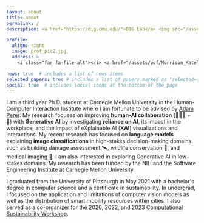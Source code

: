 ```yaml
---
layout: about
title: about
permalink: /
description: <a href="https://dig.cmu.edu/">DIG Lab</a> <img src="/assets/img/DIG-light.svg" height=30px/> @ Carnegie Mellon University. 

profile:
  align: right
  image: prof_pic2.jpg
  address: >
    <i class="far fa-file-alt"></i> <a href="/assets/pdf/Morrison_Katelyn_Resume.pdf">Current Resume</a>

news: true  # includes a list of news items
selected_papers: true # includes a list of papers marked as "selected={true}"
social: true  # includes social icons at the bottom of the page
---
```


I am a third year Ph.D. student at Carnegie Mellon University in the Human-Computer Interaction Institute where I am fortunate to be advised by [Adam Perer](https://perer.org/). My research focuses on improving **human-AI collaboration** (👩🏻‍💼 + 🤖) with **Generative AI** by investigating **reliance on AI**, its impact in the workplace, and the impact of eXplainable AI (**XAI**) visualizations and interactions. My recent research has focused on **language models** explaining **image classifications** in high-stakes decision-making domains such as building damage assessment 🛰, wildlife conservation 🦜, and medical imaging 🩻. I am also interested in exploring Generative AI in low-stakes domains. My research has been funded by the NIH and the Software Engineering Institute at Carnegie Mellon University. 
<!-- I am a co-organizer for a workshop at NeurIPS 2023 on [Computational Sustainability: Promises and Pitfalls from Theory to Deployment](https://www.compsust.net/compsust-2023/).  -->

I graduated from the University of Pittsburgh in May 2021 with a bachelor's degree in computer science and a certificate in sustainability. In undergrad, I focused on the application and limitations of computer vision models as well as the distribution of smart mobility resources within cities. I also served as a co-organizer for the 2020, 2022, and 2023 [Computational Sustainability Workshop](http://www.compsust.net/compsust-2023/). 